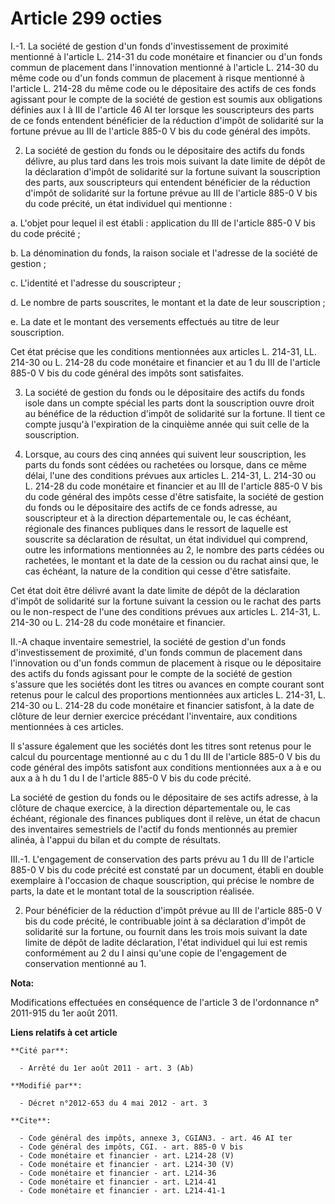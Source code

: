 # Article 299 octies

I.-1. La société de gestion d'un fonds d'investissement de proximité mentionné à l'article L. 214-31 du code monétaire et
financier ou d'un fonds commun de placement dans l'innovation mentionné à l'article L. 214-30 du même code ou d'un fonds
commun de placement à risque mentionné à l'article L. 214-28 du même code ou le dépositaire des actifs de ces fonds agissant
pour le compte de la société de gestion est soumis aux obligations définies aux I à III de l'article 46 AI ter lorsque les
souscripteurs des parts de ce fonds entendent bénéficier de la réduction d'impôt de solidarité sur la fortune prévue au III
de l'article 885-0 V bis du code général des impôts. 

2. La société de gestion du fonds ou le dépositaire des actifs du fonds délivre, au plus tard dans les trois mois suivant la
date limite de dépôt de la déclaration d'impôt de solidarité sur la fortune suivant la souscription des parts, aux
souscripteurs qui entendent bénéficier de la réduction d'impôt de solidarité sur la fortune prévue au III de l'article 885-0
V bis du code précité, un état individuel qui mentionne : 

a. L'objet pour lequel il est établi : application du III de l'article 885-0 V bis du code précité ; 

b. La dénomination du fonds, la raison sociale et l'adresse de la société de gestion ; 

c. L'identité et l'adresse du souscripteur ; 

d. Le nombre de parts souscrites, le montant et la date de leur souscription ; 

e. La date et le montant des versements effectués au titre de leur souscription. 

Cet état précise que les conditions mentionnées aux articles L. 214-31, LL. 214-30 ou L. 214-28 du code monétaire et
financier et au 1 du III de l'article 885-0 V bis du code général des impôts sont satisfaites. 

3. La société de gestion du fonds ou le dépositaire des actifs du fonds isole dans un compte spécial les parts dont la
souscription ouvre droit au bénéfice de la réduction d'impôt de solidarité sur la fortune. Il tient ce compte jusqu'à
l'expiration de la cinquième année qui suit celle de la souscription. 

4. Lorsque, au cours des cinq années qui suivent leur souscription, les parts du fonds sont cédées ou rachetées ou lorsque,
dans ce même délai, l'une des conditions prévues aux articles L. 214-31, L. 214-30 ou L. 214-28 du code monétaire et
financier et au III de l'article 885-0 V bis du code général des impôts cesse d'être satisfaite, la société de gestion du
fonds ou le dépositaire des actifs de ce fonds adresse, au souscripteur et à la direction départementale ou, le cas échéant,
régionale des finances publiques dans le ressort de laquelle est souscrite sa déclaration de résultat, un état individuel qui
comprend, outre les informations mentionnées au 2, le nombre des parts cédées ou rachetées, le montant et la date de la
cession ou du rachat ainsi que, le cas échéant, la nature de la condition qui cesse d'être satisfaite. 

Cet état doit être délivré avant la date limite de dépôt de la déclaration d'impôt de solidarité sur la fortune suivant la
cession ou le rachat des parts ou le non-respect de l'une des conditions prévues aux articles L. 214-31, L. 214-30 ou L.
214-28 du code monétaire et financier. 

II.-A chaque inventaire semestriel, la société de gestion d'un fonds d'investissement de proximité, d'un fonds commun de
placement dans l'innovation ou d'un fonds commun de placement à risque ou le dépositaire des actifs du fonds agissant pour le
compte de la société de gestion s'assure que les sociétés dont les titres ou avances en compte courant sont retenus pour le
calcul des proportions mentionnées aux articles L. 214-31, L. 214-30 ou L. 214-28 du code monétaire et financier satisfont, à
la date de clôture de leur dernier exercice précédant l'inventaire, aux conditions mentionnées à ces articles. 

Il s'assure également que les sociétés dont les titres sont retenus pour le calcul du pourcentage mentionné au c du 1 du III
de l'article 885-0 V bis du code général des impôts satisfont aux conditions mentionnées aux a à e ou aux a à h du 1 du I de
l'article 885-0 V bis du code précité. 

La société de gestion du fonds ou le dépositaire de ses actifs adresse, à la clôture de chaque exercice, à la direction
départementale ou, le cas échéant, régionale des finances publiques dont il relève, un état de chacun des inventaires
semestriels de l'actif du fonds mentionnés au premier alinéa, à l'appui du bilan et du compte de résultats. 

III.-1. L'engagement de conservation des parts prévu au 1 du III de l'article 885-0 V bis du code précité est constaté par un
document, établi en double exemplaire à l'occasion de chaque souscription, qui précise le nombre de parts, la date et le
montant total de la souscription réalisée. 

2. Pour bénéficier de la réduction d'impôt prévue au III de l'article 885-0 V bis du code précité, le contribuable joint à sa
déclaration d'impôt de solidarité sur la fortune, ou fournit dans les trois mois suivant la date limite de dépôt de ladite
déclaration, l'état individuel qui lui est remis conformément au 2 du I ainsi qu'une copie de l'engagement de conservation
mentionné au 1.

**Nota:**

Modifications effectuées en conséquence de l'article 3 de l'ordonnance n° 2011-915 du 1er août 2011.

**Liens relatifs à cet article**

	**Cité par**:

	  - Arrêté du 1er août 2011 - art. 3 (Ab)

	**Modifié par**:

	  - Décret n°2012-653 du 4 mai 2012 - art. 3

	**Cite**:

	  - Code général des impôts, annexe 3, CGIAN3. - art. 46 AI ter
	  - Code général des impôts, CGI. - art. 885-0 V bis
	  - Code monétaire et financier - art. L214-28 (V)
	  - Code monétaire et financier - art. L214-30 (V)
	  - Code monétaire et financier - art. L214-36
	  - Code monétaire et financier - art. L214-41
	  - Code monétaire et financier - art. L214-41-1
